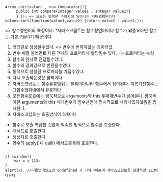  
 <pre><code>Array.sort(values , new Comparator<Integer>(){    
     public int compare(Integer value1 , Integer value2){
     } }); => 코드는 컬랙션 수행시에 일어나는 자바명령문이다
values.sort(function(value1,value2) {return value2 - value1;});
</pre></code>
=> 함수형언어의 특징이다.
 *자바스크립트는 함수형언어이다 함수가 왜중요하면 함수는 기본모듈이기 때문이다.
1. 리터럴로 생성될수있다. => 변수에 변하지않는 데이터값.
2. 변수 배열 엘리먼트 다른 객체의 프로퍼티에 할당될수 있다. => 프로퍼티는 속성
3. 함수의 인자로 전달될수있다.
4. 함수의 결과값으로 반환될수있다.
5. 동적으로 생성된 프로퍼티를 가질수있다.
6. 다시 호출되는것은 콜백이다.
7. 자바스크립트는 함수유효범위는 블록이아니라 함수에서 정의된다. 이름가진함수는 그함수범위내에서 유효하다
8. 모든함수호출에는 암묵적으로 arguments와 this 두매개변수가 넘어온다. 암묵적이란 arguments와 this 매개변수가 함수선언에 명시적으로 나타나있지않음을 명시한다.
9. 자바스크립트는 호출방식이 5개이다
* 함수로 호출 복잡할 것없이 익숙한 방식으로 함수를 호출한다. 
* 매서드로 호출한다.
* 생성자로 호출한다.
* 함수의 apply()나 call() 메서드를통해 호출한다.
<pre><code>
if (window){
    var x = 213;
}
alert(x); //다른언어였으면 undefined 가 나와야하는데 자바스크립트를 실행하면 213이나온다 


</pre></code>
 

 